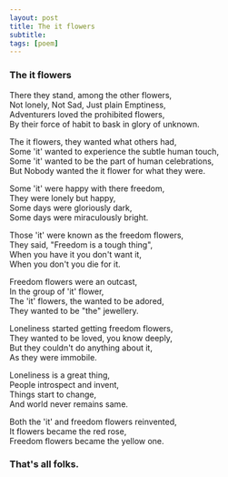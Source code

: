 ```yaml
---
layout: post
title: The it flowers
subtitle: 
tags: [poem]
---
```



### The it flowers

There they stand, among the other flowers,  
Not lonely, Not Sad, Just plain Emptiness,  
Adventurers loved the prohibited flowers,  
By their force of habit to bask in glory of unknown.  
  
The it flowers, they wanted what others had,  
Some 'it' wanted to experience the subtle human touch,  
Some 'it' wanted to be the part of human celebrations,  
But Nobody wanted the it flower for what they were.  
  
Some 'it' were happy with there freedom,  
They were lonely but happy,  
Some days were gloriously dark,  
Some days were miraculously bright.  
  
Those 'it' were known as the freedom flowers,  
They said, "Freedom is a tough thing",  
When you have it you don't want it,  
When you don't you die for it.  
  
Freedom flowers were an outcast,  
In the group of 'it' flower,  
The 'it' flowers, the wanted to be adored,  
They wanted to be "the" jewellery.  
  
Loneliness started getting freedom flowers,  
They wanted to be loved, you know deeply,  
But they couldn't do anything about it,  
As they were immobile.  

Loneliness is a great thing,  
People introspect and invent,  
Things start to change,  
And world never remains same.  
  
Both the 'it' and freedom flowers reinvented,  
It flowers became the red rose,  
Freedom flowers became the yellow one.  

### That's all folks.